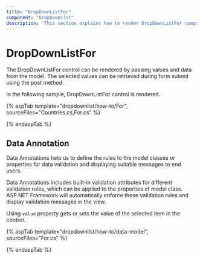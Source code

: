 ```yaml
---
title: "DropDownListFor"
component: "DropDownList"
description: "This section explains how to render DropDownListFor component."
---
```


# DropDownListFor

The DropDownListFor control can be rendered by passing values and data from the model. The selected values can be retrieved during form submit using the post method.

In the following sample, DropDownListFor control is rendered.

{% aspTab template="dropdownlist/how-to/For", sourceFiles="Countries.cs,For.cs" %}

{% endaspTab %}

## Data Annotation

Data Annotations help us to define the rules to the model classes or properties for data validation and displaying suitable messages to end users.

Data Annotations includes built-in validation attributes for different validation rules, which can be applied to the properties of model class. ASP.NET Framework will automatically enforce these validation rules and display validation messages in the view.

Using `value` property gets or sets the value of the selected item in the control.

{% aspTab template="dropdownlist/how-to/data-model", sourceFiles="For.cs" %}

{% endaspTab %}